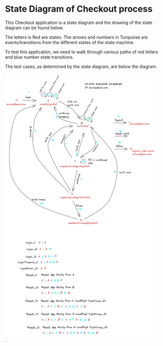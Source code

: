 # State Diagram of Checkout process

This Checkout application is a state diagram and the drawing of the state diagram can be found below.

The letters is Red are states.
The arrows and numbers in Turquoise are events/transitions from the different states of the state machine.

To test this application, we need to walk through various paths of red letters and blue number state transitions.

The test cases, as determined by the state diagram, are below the diagram.

![StateMachine for Checkout Application with Login/Reset test cases](./images/StateMachineExcaliDrawWithLoginResetCases.png 'State Machine for Checkout Application with Login/Reset test cases').